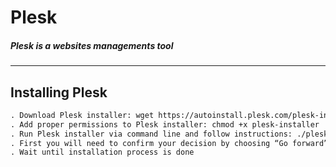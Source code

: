 # Plesk
##### Plesk is a websites managements tool

---
## Installing Plesk

```markdown
. Download Plesk installer: wget https://autoinstall.plesk.com/plesk-installer
. Add proper permissions to Plesk installer: chmod +x plesk-installer
. Run Plesk installer via command line and follow instructions: ./plesk-installer or ./plesk-installer --all-versions
. First you will need to confirm your decision by choosing “Go forward” and in case of –all-versions there will be option to choose the certain version of Plesk
. Wait until installation process is done
```

